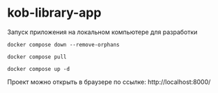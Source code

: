 # kob-library-app

Запуск приложения на локальном компьютере для разработки

```
docker compose down --remove-orphans
```

```
docker compose pull
```

```
docker compose up -d
```

Проект можно открыть в браузере по ссылке:
http://localhost:8000/
